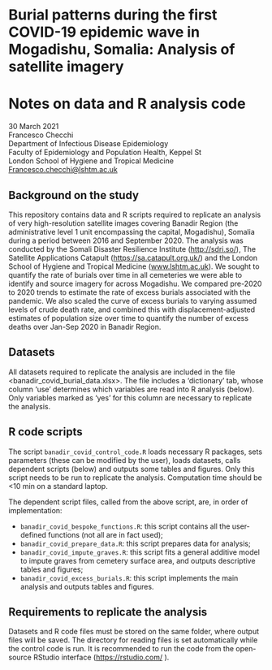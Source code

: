 # Burial patterns during the first COVID-19 epidemic wave in Mogadishu, Somalia: Analysis of satellite imagery

# Notes on data and R analysis code
30 March 2021  
Francesco Checchi  
Department of Infectious Disease Epidemiology  
Faculty of Epidemiology and Population Health, Keppel St  
London School of Hygiene and Tropical Medicine  
Francesco.checchi@lshtm.ac.uk  

## Background on the study
This repository contains data and R scripts required to replicate an analysis of very high-resolution satellite images covering Banadir Region (the administrative level 1 unit encompassing the capital, Mogadishu), Somalia during a period between 2016 and September 2020. The analysis was conducted by the Somali Disaster Resilience Institute (http://sdri.so/), The Satellite Applications Catapult (https://sa.catapult.org.uk/) and the London School of Hygiene and Tropical Medicine (www.lshtm.ac.uk). We sought to quantify the rate of burials over time in all cemeteries we were able to identify and source imagery for across Mogadishu. We compared pre-2020 to 2020 trends to estimate the rate of excess burials associated with the pandemic. We also scaled the curve of excess burials to varying assumed levels of crude death rate, and combined this with displacement-adjusted estimates of population size over time to quantify the number of excess deaths over Jan-Sep 2020 in Banadir Region.

## Datasets
All datasets required to replicate the analysis are included in the file <banadir_covid_burial_data.xlsx>. The file includes a ‘dictionary’ tab, whose column ‘use’ determines which variables are read into R analysis (below). Only variables marked as ‘yes’ for this column are necessary to replicate the analysis.

## R code scripts
The script `banadir_covid_control_code.R` loads necessary R packages, sets parameters (these can be modified by the user), loads datasets, calls dependent scripts (below) and outputs some tables and figures. Only this script needs to be run to replicate the analysis. Computation time should be <10 min on a standard laptop.

The dependent script files, called from the above script, are, in order of implementation:
* `banadir_covid_bespoke_functions.R`: this script contains all the user-defined functions (not all are in fact used);
* `banadir_covid_prepare_data.R`: this script prepares data for analysis;
* `banadir_covid_impute_graves.R`: this script fits a general additive model to impute graves from cemetery surface area, and outputs descriptive tables and figures;
* `banadir_covid_excess_burials.R`: this script implements the main analysis and outputs tables and figures.

## Requirements to replicate the analysis
Datasets and R code files must be stored on the same folder, where output files will be saved. The directory for reading files is set automatically while the control code is run.
It is recommended to run the code from the open-source RStudio interface (https://rstudio.com/ ).

